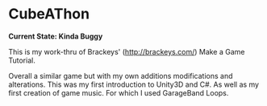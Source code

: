 # CubeAThon
**Current State: Kinda Buggy**

This is my work-thru of Brackeys' (http://brackeys.com/) Make a Game Tutorial.

Overall a similar game but with my own additions modifications and alterations.
This was my first introduction to Unity3D and C#.
As well as my first creation of game music. For which I used GarageBand Loops.

